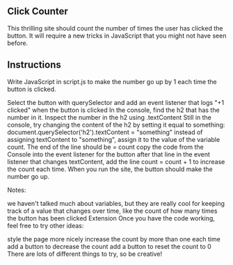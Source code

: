 ## Click Counter
This thrilling site should count the number of times the user has clicked the button. It will require a new tricks in JavaScript that you might not have seen before.

## Instructions
Write JavaScript in script.js to make the number go up by 1 each time the button is clicked.

Select the button with querySelector and add an event listener that logs "+1 clicked" when the button is clicked
In the console, find the h2 that has the number in it.
Inspect the number in the h2 using .textContent
Still in the console, try changing the content of the h2 by setting it equal to something:
document.querySelector('h2').textContent = "something"
instead of assigning textContent to "something", assign it to the value of the variable count. The end of the line should be = count
copy the code from the Console into the event listener for the button
after that line in the event listener that changes textContent, add the line count = count + 1 to increase the count each time.
When you run the site, the button should make the number go up.

Notes:

we haven't talked much about variables, but they are really cool for keeping track of a value that changes over time, like the count of how many times the button has been clicked
Extension
Once you have the code working, feel free to try other ideas:

style the page more nicely
increase the count by more than one each time
add a button to decrease the count
add a button to reset the count to 0
There are lots of different things to try, so be creative!